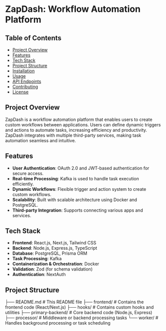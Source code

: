 # ZapDash: Workflow Automation Platform

## Table of Contents
- [Project Overview](#project-overview)
- [Features](#features)
- [Tech Stack](#tech-stack)
- [Project Structure](#project-structure)
- [Installation](#installation)
- [Usage](#usage)
- [API Endpoints](#api-endpoints)
- [Contributing](#contributing)
- [License](#license)

## Project Overview
ZapDash is a workflow automation platform that enables users to create custom workflows between applications. Users can define dynamic triggers and actions to automate tasks, increasing efficiency and productivity. ZapDash integrates with multiple third-party services, making task automation seamless and intuitive.

## Features
- **User Authentication**: OAuth 2.0 and JWT-based authentication for secure access.
- **Real-time Processing**: Kafka is used to handle task execution efficiently.
- **Dynamic Workflows**: Flexible trigger and action system to create custom workflows.
- **Scalability**: Built with scalable architecture using Docker and PostgreSQL.
- **Third-party Integration**: Supports connecting various apps and services.

## Tech Stack
- **Frontend**: React.js, Next.js, Tailwind CSS
- **Backend**: Node.js, Express.js, TypeScript
- **Database**: PostgreSQL, Prisma ORM
- **Task Processing**: Kafka
- **Containerization & Orchestration**: Docker
- **Validation**: Zod (for schema validation)
- **Authentication**: NextAuth

## Project Structure
├── README.md # This README file ├── frontend/ # Contains the frontend code (React/Next.js) ├── hooks/ # Contains custom hooks and utilities ├── primary-backend/ # Core backend code (Node.js, Express) ├── processor/ # Middleware or backend processing tasks └── worker/ # Handles background processing or task scheduling
